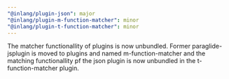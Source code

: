 ```yaml
---
"@inlang/plugin-json": major
"@inlang/plugin-m-function-matcher": minor
"@inlang/plugin-t-function-matcher": minor
---
```


The matcher functionallity of plugins is now unbundled. Former paraglide-jsplugin is moved to plugins and named m-function-matcher and the matching functionallity pf the json plugin is now unbundled in the t-function-matcher plugin.
